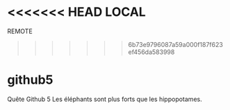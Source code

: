 <<<<<<< HEAD
 LOCAL
=======
REMOTE
>>>>>>> 6b73e9796087a59a000f187f623ef456da583998
# github5
Quête Github 5
Les éléphants sont plus forts que les hippopotames.

